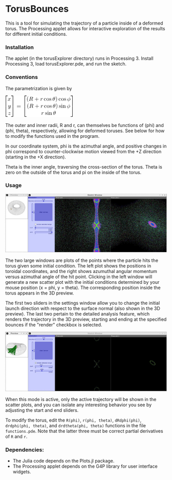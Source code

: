 # TorusBounces

This is a tool for simulating the trajectory of a particle inside of a deformed torus. The Processing applet allows for interactive exploration of the results for different initial conditions.

### Installation

The applet (in the torusExplorer directory) runs in Processing 3. Install Processing 3, load torusExplorer.pde, and run the sketch.

### Conventions

The parametrization is given by

![parametrization](images/math.gif)

The outer and inner radii, R and r, can themselves be functions of (phi) and (phi, theta), respectively, allowing for deformed toruses. See below for how to modify the functions used in the program.

In our coordinate system, phi is the azimuthal angle, and positive changes in phi correspond to counter-clockwise motion viewed from the +Z direction (starting in the +X direction).

Theta is the inner angle, traversing the cross-section of the torus. Theta is zero on the outside of the torus and pi on the inside of the torus.


### Usage

![some scatter plots layered over each other](images/applet_screenshot3.jpg)

The two large windows are plots of the points where the particle hits the torus given some initial condition. The left plot shows the positions in toroidal coordinates, and the right shows azumuthal angular momentum versus azimuthal angle of the hit point. Clicking in the left window will generate a new scatter plot with the initial conditions determined by your mouse position (x = phi, y = theta). The corresponding position inside the torus appears in the 3D preview.

The first two sliders in the settings window allow you to change the initial launch direction with respect to the surface normal (also shown in the 3D preview). The last two pertain to the detailed analysis feature, which renders the trajectory in the 3D preview, starting and ending at the specified bounces if the "render" checkbox is selected.

![rendering feature](images/applet_screenshot4.jpg)

When this mode is active, only the active trajectory will be shown in the scatter plots, and you can isolate any interesting behavior you see by adjusting the start and end sliders.

To modify the torus, edit the `R(phi)`, `r(phi, theta)`, `dRdphi(phi)`, `drdphi(phi, theta)`, and `drdtheta(phi, theta)` functions in the file `functions.pde`. Note that the latter three must be correct partial derivatives of `R` and `r`.

### Dependencies:
- The Julia code depends on the Plots.jl package.
- The Processing applet depends on the G4P library for user interface widgets.
